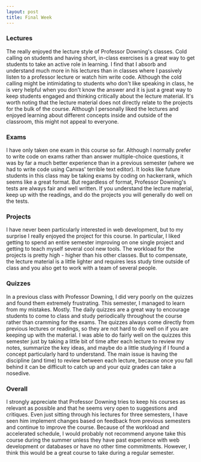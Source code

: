 ```yaml
---
layout: post
title: Final Week
---
```


### Lectures
The really enjoyed the lecture style of Professor Downing's classes. Cold calling on students and having short, in-class exercises is a great way to get students to take an active role in learning. I find that I absorb and understand much more in his lectures than in classes where I passively listen to a professor lecture or watch him write code. Although the cold calling might be intimidating to students who don't like speaking in class, he is very helpful when you don't know the answer and it is just a great way to keep students engaged and thinking critically about the lecture material. It's worth noting that the lecture material does not directly relate to the projects for the bulk of the course. Although I personally liked the lectures and enjoyed learning about different concepts inside and outside of the classroom, this might not appeal to everyone.

### Exams
I have only taken one exam in this course so far. Although I normally prefer to write code on exams rather than answer multiple-choice questions, it was by far a much better experience than in a previous semester (where we had to write code using Canvas' terrible text editor). It looks like future students in this class may be taking exams by coding on hackerrank, which seems like a great format. But regardless of format, Professor Downing's tests are always fair and well written. If you understand the lecture material, keep up with the readings, and do the projects you will generally do well on the tests. 

### Projects
I have never been particularly interested in web development, but to my surprise I really enjoyed the project for this course. In particular, I liked getting to spend an entire semester improving on one single project and getting to teach myself several cool new tools. The workload for the projects is pretty high - higher than his other classes. But to compensate, the lecture material is a little lighter and requires less study time outside of class and you also get to work with a team of several people.

### Quizzes
In a previous class with Professor Downing, I did very poorly on the quizzes and found them extremely frustrating. This semester, I managed to learn from my mistakes. Mostly. The daily quizzes are a great way to encourage students to come to class and study periodically throughout the course rather than cramming for the exams. The quizzes always come directly from previous lectures or readings, so they are not hard to do well on if you are keeping up with the material. I was able to do fairly well on the quizzes this semester just by taking a little bit of time after each lecture to review my notes, summarize the key ideas, and maybe do a little studying if I found a concept particularly hard to understand. The main issue is having the discipline (and time) to review between each lecture, because once you fall behind it can be difficult to catch up and your quiz grades can take a nosedive. 

### Overall
I strongly appreciate that Professor Downing tries to keep his courses as relevant as possible and that he seems very open to suggestions and critiques. Even just sitting through his lectures for three semesters, I have seen him implement changes based on feedback from previous semesters and continue to improve the course. Because of the workload and accelerated schedule, I would probably not recommend anyone take this course during the summer unless they have past experience with web development or databases or have no other time commitments. However, I think this would be a great course to take during a regular semester.
